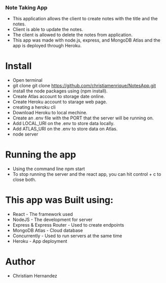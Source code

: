 ### Note Taking App


* This application allows the client to create notes with the title and the notes. 
* Client is able to update the notes. 
* The client is allowed to delete the notes from application. 
* This app was made with node.js, express, and MongoDB Atlas and the app is deployed through Heroku.

# Install

* Open terminal
* git clone git clone https://github.com/christiamenrique/NotesApp.git
* install the node packages using (npm install). 
* Create Atlas account to storage date online.
* Create Heroku account to starage web page.
* creating a heroku cli
* Download Heroku to local mechine.
* Create an .env file with the PORT that the server will be running on.
* Add LOCAL_URI on the .env to store data locally.
* Add ATLAS_URI on the .env to store data on Atlas.
* node server

# Running the app

* Using the command line npm start
* To stop running the server and the react app, you can hit control + c to close both.

# This app was Built using:

* React - The framework used
* NodeJS - The development for server
* Express & Express Router - Used to create endpoints
* MongoDB Atlas - Cloud database
* Concurrently - Used to run servers at the same time
* Heroku - App deployment

# Author
* Christiam Hernandez





